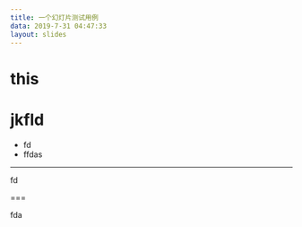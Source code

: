 ```yaml
---
title: 一个幻灯片测试用例
data: 2019-7-31 04:47:33
layout: slides
---
```


# this

# jkfld

- fd
- ffdas

---

fd

===

fda